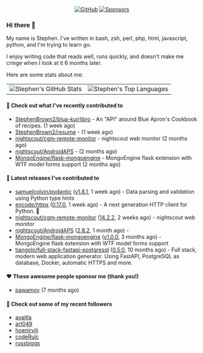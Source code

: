<p align="center">
    <a href="https://github.com/StephenBrown2"><img src="https://img.shields.io/github/followers/StephenBrown2.svg?label=GitHub&style=social" alt="GitHub"></a>
    <a href="https://github.com/sponsors/StephenBrown2"><img src="https://img.shields.io/badge/Sponsors--_.svg?style=social&logo=github&logoColor=EA4AAA" alt="Sponsors"></a>
</p>

### Hi there 👋

My name is Stephen. I've written in bash, zsh, perl, php, html, javascript, python, and I'm trying to learn go.

I enjoy writing code that reads well, runs quickly, and doesn't make me cringe when I look at it 6 months later.

Here are some stats about me:

|     |     |
| --- | --- |
| ![Stephen's GitHub Stats](https://github-readme-stats.vercel.app/api?username=StephenBrown2&show_icons=true&count_private=true) | ![Stephen's Top Languages](https://github-readme-stats.vercel.app/api/top-langs/?username=StephenBrown2&layout=compact) |

#### 👷 Check out what I've recently contributed to

- [StephenBrown2/blua-kuirlibro](https://github.com/StephenBrown2/blua-kuirlibro) - An &#34;API&#34; around Blue Apron&#39;s Cookbook of recipes. (1 week ago)
- [StephenBrown2/resume](https://github.com/StephenBrown2/resume) -  (1 week ago)
- [nightscout/cgm-remote-monitor](https://github.com/nightscout/cgm-remote-monitor) - nightscout web monitor (2 months ago)
- [nightscout/AndroidAPS](https://github.com/nightscout/AndroidAPS) -  (2 months ago)
- [MongoEngine/flask-mongoengine](https://github.com/MongoEngine/flask-mongoengine) - MongoEngine flask extension with WTF model forms support (2 months ago)



#### 🔭 Latest releases I've contributed to

- [samuelcolvin/pydantic](https://github.com/samuelcolvin/pydantic) ([v1.8.1](https://github.com/samuelcolvin/pydantic/releases/tag/v1.8.1), 1 week ago) - Data parsing and validation using Python type hints
- [encode/httpx](https://github.com/encode/httpx) ([0.17.0](https://github.com/encode/httpx/releases/tag/0.17.0), 1 week ago) - A next generation HTTP client for Python. 🦋
- [nightscout/cgm-remote-monitor](https://github.com/nightscout/cgm-remote-monitor) ([14.2.2](https://github.com/nightscout/cgm-remote-monitor/releases/tag/14.2.2), 2 weeks ago) - nightscout web monitor
- [nightscout/AndroidAPS](https://github.com/nightscout/AndroidAPS) ([2.8.2](https://github.com/nightscout/AndroidAPS/releases/tag/2.8.2), 1 month ago) - 
- [MongoEngine/flask-mongoengine](https://github.com/MongoEngine/flask-mongoengine) ([v1.0.0](https://github.com/MongoEngine/flask-mongoengine/releases/tag/v1.0.0), 3 months ago) - MongoEngine flask extension with WTF model forms support
- [tiangolo/full-stack-fastapi-postgresql](https://github.com/tiangolo/full-stack-fastapi-postgresql) ([0.5.0](https://github.com/tiangolo/full-stack-fastapi-postgresql/releases/tag/0.5.0), 10 months ago) - Full stack, modern web application generator. Using FastAPI, PostgreSQL as database, Docker, automatic HTTPS and more.

#### ❤️ These awesome people sponsor me (thank you!)

- [pawamoy](https://github.com/pawamoy) (7 months ago)

#### 👯 Check out some of my recent followers

- [avaitla](https://github.com/avaitla)
- [art049](https://github.com/art049)
- [hoenirvili](https://github.com/hoenirvili)
- [codeRulc](https://github.com/codeRulc)
- [russbiggs](https://github.com/russbiggs)


